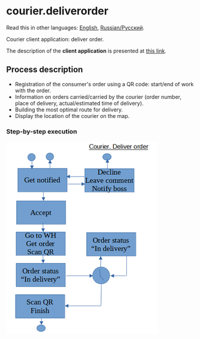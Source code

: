 # courier.deliverorder

Read this in other languages: [English](deliverorder.md), [Russian/Русский](deliverorder.ru.md). 

Courier client application: deliver order.

The description of the **client application** is presented at [this link](../../frontend/courierclient.md).

## Process description

- Registration of the consumer's order using a QR code: start/end of work with the order.
- Information on orders carried/carried by the courier (order number, place of delivery, actual/estimated time of delivery).
- Building the most optimal route for delivery.
- Display the location of the courier on the map.

### Step-by-step execution

![courier.deliverorder](../../img/activitydiagrams/courier.deliverorder.png)
